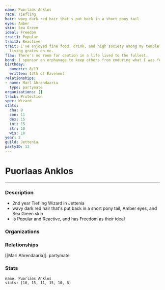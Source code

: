 ```yaml
---
name: Puorlaas Anklos
race: Tiefling
hair: wavy dark red hair that's put back in a short pony tail
eyes: Amber
skin: Sea Green
ideal: Freedom
trait1: Popular
trait2: Reactive
trait: I've enjoyed fine food, drink, and high society among my temple's elite. Rough
  living grates on me.
flaw: There's no room for caution in a life lived to the fullest.
bond: I sponsor an orphanage to keep others from enduring what I was forced to endure.
birthday:
  numeric: 8/13
  written: 13th of Ravenent
relationships:
- name: Marl Ahrendaaria
  type: partymate
organizations: []
track: Protection
spec: Wizard
stats:
  cha: 8
  con: 11
  dex: 15
  int: 15
  str: 10
  wis: 10
year: 2
guild: Jettenia
partyID: 12
---
```

# Puorlaas Anklos
---
### Description
- 2nd year Tiefling Wizard in Jettenia
- wavy dark red hair that's put back in a short pony tail, Amber eyes, and Sea Green skin
- Is Popular and Reactive, and has Freedom as their ideal

### Organizations
### Relationships
[[Marl Ahrendaaria]]: partymate
### Stats
```statblock
name: Puorlaas Anklos
stats: [10, 15, 11, 15, 10, 8]
```